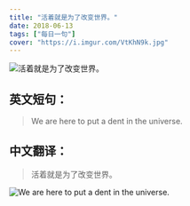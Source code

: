 ```yaml
---
title: "活着就是为了改变世界。"
date: 2018-06-13
tags: ["每日一句"]
cover: "https://i.imgur.com/VtKhN9k.jpg"
---
```


![活着就是为了改变世界。](https://i.imgur.com/TRn8GWU.jpg)

## 英文短句：
> We are here to put a dent in the universe.

<!--more-->

## 中文翻译：
> 活着就是为了改变世界。

![We are here to put a dent in the universe.](https://i.imgur.com/9Obdl5M.jpg)


